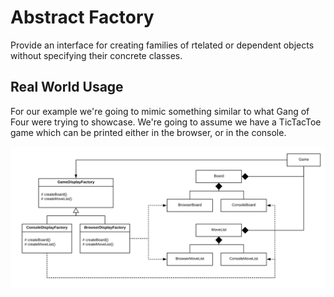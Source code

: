 Abstract Factory
=
Provide an interface for creating 
families of rtelated or dependent 
objects without specifying their 
concrete classes.

Real World Usage
-

For our example we're going to mimic
something similar to what Gang of Four
were trying to showcase. We're going to
assume we have a TicTacToe game which
can be printed either in the browser,
or in the console.

![Abstract Factory UML Diagram](https://raw.githubusercontent.com/cpratt/php-design-patterns/master/src/Creational/AbstractFactory/abstractFactoryUML.PNG "Abstract Factory UML")

